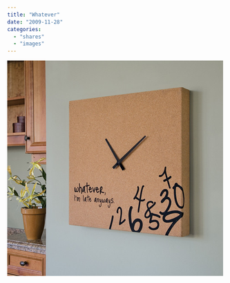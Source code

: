 ```yaml
---
title: "Whatever"
date: "2009-11-28"
categories:
  - "shares"
  - "images"
---
```


![](images/whatever.jpg "[aleatoriedades](http://aleatoriedades.tumblr.com/post/251176253/reitchel-sweethomestyle-copperkitten)")
